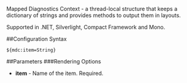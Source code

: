 Mapped Diagnostics Context - a thread-local structure that keeps a dictionary
of strings and provides methods to output them in layouts. 
 

Supported in .NET, Silverlight, Compact Framework and Mono.

##Configuration Syntax
```
${mdc:item=String}
```

##Parameters
###Rendering Options
* **item** - Name of the item. Required.